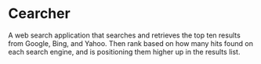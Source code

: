 Cearcher
========

A web search application that searches and retrieves the top ten results from Google, Bing, and Yahoo. Then rank based on how many hits found on each search engine, and is positioning them higher up in the results list.
